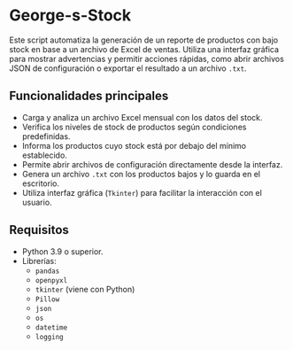 # George-s-Stock
Este script automatiza la generación de un reporte de productos con bajo stock en base a un archivo de Excel de ventas. Utiliza una interfaz gráfica para mostrar advertencias y permitir acciones rápidas, como abrir archivos JSON de configuración o exportar el resultado a un archivo `.txt`.

## Funcionalidades principales

- Carga y analiza un archivo Excel mensual con los datos del stock.
- Verifica los niveles de stock de productos según condiciones predefinidas.
- Informa los productos cuyo stock está por debajo del mínimo establecido.
- Permite abrir archivos de configuración directamente desde la interfaz.
- Genera un archivo `.txt` con los productos bajos y lo guarda en el escritorio.
- Utiliza interfaz gráfica (`Tkinter`) para facilitar la interacción con el usuario.

## Requisitos

- Python 3.9 o superior.
- Librerías:
  - `pandas`
  - `openpyxl`
  - `tkinter` (viene con Python)
  - `Pillow`
  - `json`
  - `os`
  - `datetime`
  - `logging`
